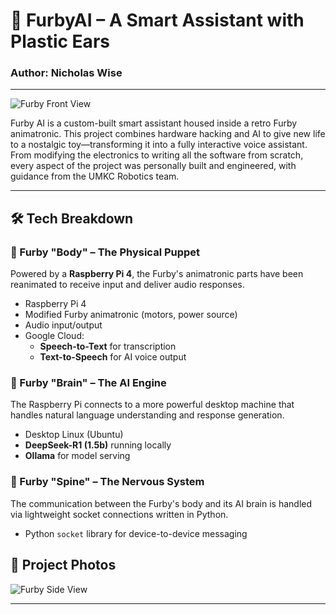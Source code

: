 # 🧠 FurbyAI – A Smart Assistant with Plastic Ears

### Author: Nicholas Wise  

---

![Furby Front View](https://github.com/user-attachments/assets/040fdc10-15df-4a84-9111-e49f46fd94e7)

Furby AI is a custom-built smart assistant housed inside a retro Furby animatronic. This project combines hardware hacking and AI to give new life to a nostalgic toy—transforming it into a fully interactive voice assistant. From modifying the electronics to writing all the software from scratch, every aspect of the project was personally built and engineered, with guidance from the UMKC Robotics team.

---

## 🛠️ Tech Breakdown

### 🧸 Furby "Body" – The Physical Puppet
Powered by a **Raspberry Pi 4**, the Furby's animatronic parts have been reanimated to receive input and deliver audio responses.

- Raspberry Pi 4
- Modified Furby animatronic (motors, power source)
- Audio input/output
- Google Cloud:
  - **Speech-to-Text** for transcription
  - **Text-to-Speech** for AI voice output

### 🧠 Furby "Brain" – The AI Engine
The Raspberry Pi connects to a more powerful desktop machine that handles natural language understanding and response generation.

- Desktop Linux (Ubuntu)
- **DeepSeek-R1 (1.5b)** running locally
- **Ollama** for model serving

### 🔗 Furby "Spine" – The Nervous System
The communication between the Furby's body and its AI brain is handled via lightweight socket connections written in Python.

- Python `socket` library for device-to-device messaging

## 📸 Project Photos
![Furby Side View](https://github.com/user-attachments/assets/75d70d56-7885-410f-8e29-a12befb23476)

---
